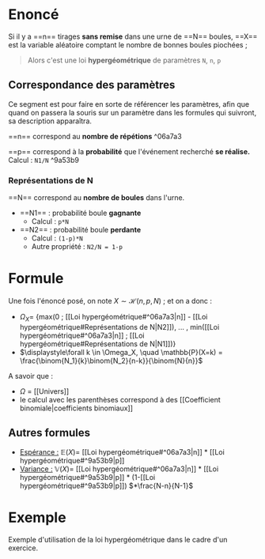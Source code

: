 # Enoncé
Si il y a ==n== tirages **sans remise** dans une urne de ==N== boules, ==X== est la variable aléatoire comptant le nombre de bonnes boules piochées ;
> Alors c'est une loi **hypergéométrique** de paramètres `N`, `n`, `p`
## Correspondance des paramètres
Ce segment est pour faire en sorte de référencer les paramètres, afin que quand on passera la souris sur un paramètre dans les formules qui suivront, sa description apparaîtra.

==n== correspond au **nombre de répétions** ^06a7a3

==p== correspond à la **probabilité** que l'événement recherché **se réalise.** Calcul : `N1/N` ^9a53b9
### Représentations de N
==N== correspond au **nombre de boules** dans l'urne.
- ==N1== : probabilité boule **gagnante**
  - Calcul : `p*N`
- ==N2== : probabilité boule **perdante**
  - Calcul : `(1-p)*N`
  - Autre propriété : `N2/N = 1-p`
# Formule
Une fois l'énoncé posé, on note $X \sim \mathcal{H}(n,p,N)$ ; et on a donc :
- $\Omega_X =$ {max(0 ; [[Loi hypergéométrique#^06a7a3|n]] - [[Loi hypergéométrique#Représentations de N|N2]]), ... , min([[Loi hypergéométrique#^06a7a3|n]] ; [[Loi hypergéométrique#Représentations de N|N1]])}
- $\displaystyle\forall k \in \Omega_X, \quad \mathbb{P}(X=k) = \frac{\binom{N_1}{k}\binom{N_2}{n-k}}{\binom{N}{n}}$

A savoir que :
- $\Omega$ = [[Univers]]
- le calcul avec les parenthèses correspond à des [[Coefficient binomiale|coefficients binomiaux]]
## Autres formules
- <u>Espérance :</u> $\mathbb{E}(X) =$ [[Loi hypergéométrique#^06a7a3|n]] * [[Loi hypergéométrique#^9a53b9|p]]
- <u>Variance :</u> $\mathbb{V}(X) =$ [[Loi hypergéométrique#^06a7a3|n]] $*$ [[Loi hypergéométrique#^9a53b9|p]] $*$ (1-[[Loi hypergéométrique#^9a53b9|p]]) $*\frac{N-n}{N-1}$
# Exemple
Exemple d'utilisation de la loi hypergéométrique dans le cadre d'un exercice.